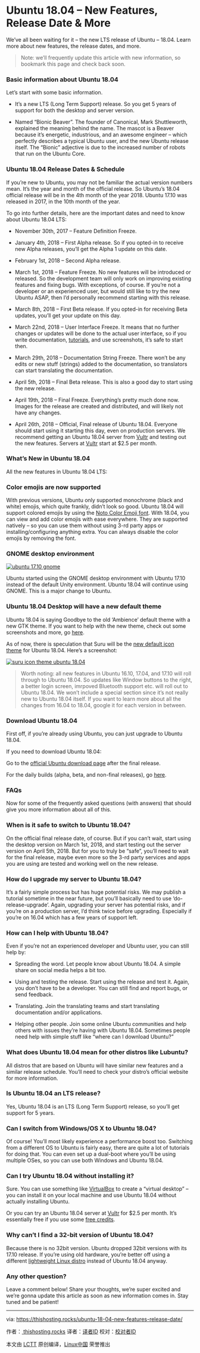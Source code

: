 Ubuntu 18.04 – New Features, Release Date & More
============================================================


We’ve all been waiting for it – the new LTS release of Ubuntu – 18.04\. Learn more about new features, the release dates, and more.

> Note: we’ll frequently update this article with new information, so bookmark this page and check back soon.

### Basic information about Ubuntu 18.04

Let’s start with some basic information.

*   It’s a new LTS (Long Term Support) release. So you get 5 years of support for both the desktop and server version.

*   Named “Bionic Beaver”. The founder of Canonical, Mark Shuttleworth, explained the meaning behind the name. The mascot is a Beaver because it’s energetic, industrious, and an awesome engineer – which perfectly describes a typical Ubuntu user, and the new Ubuntu release itself. The “Bionic” adjective is due to the increased number of robots that run on the Ubuntu Core.

### Ubuntu 18.04 Release Dates & Schedule

If you’re new to Ubuntu, you may not be familiar the actual version numbers mean. It’s the year and month of the official release. So Ubuntu’s 18.04 official release will be in the 4th month of the year 2018. Ubuntu 17.10 was released in 2017, in the 10th month of the year.

To go into further details, here are the important dates and need to know about Ubuntu 18.04 LTS:

*   November 30th, 2017 – Feature Definition Freeze.

*   January 4th, 2018 – First Alpha release. So if you opted-in to receive new Alpha releases, you’ll get the Alpha 1 update on this date.

*   February 1st, 2018 – Second Alpha release.

*   March 1st, 2018 – Feature Freeze. No new features will be introduced or released. So the development team will only work on improving existing features and fixing bugs. With exceptions, of course. If you’re not a developer or an experienced user, but would still like to try the new Ubuntu ASAP, then I’d personally recommend starting with this release.

*   March 8th, 2018 – First Beta release. If you opted-in for receiving Beta updates, you’ll get your update on this day.

*   March 22nd, 2018 – User Interface Freeze. It means that no further changes or updates will be done to the actual user interface, so if you write documentation, [tutorials][1], and use screenshots, it’s safe to start then.

*   March 29th, 2018 – Documentation String Freeze. There won’t be any edits or new stuff (strings) added to the documentation, so translators can start translating the documentation.

*   April 5th, 2018 – Final Beta release. This is also a good day to start using the new release.

*   April 19th, 2018 – Final Freeze. Everything’s pretty much done now. Images for the release are created and distributed, and will likely not have any changes.

*   April 26th, 2018 – Official, Final release of Ubuntu 18.04\. Everyone should start using it starting this day, even on production servers. We recommend getting an Ubuntu 18.04 server from [Vultr][2] and testing out the new features. Servers at [Vultr][3] start at $2.5 per month.

### What’s New in Ubuntu 18.04

All the new features in Ubuntu 18.04 LTS:

### Color emojis are now supported 

With previous versions, Ubuntu only supported monochrome (black and white) emojis, which quite frankly, didn’t look so good. Ubuntu 18.04 will support colored emojis by using the [Noto Color Emoji font][7]. With 18.04, you can view and add color emojis with ease everywhere. They are supported natively – so you can use them without using 3-rd party apps or installing/configuring anything extra. You can always disable the color emojis by removing the font.

### GNOME desktop environment

 [![ubuntu 17.10 gnome](https://thishosting.rocks/wp-content/uploads/2017/12/ubuntu-17-10-gnome.jpg.webp)][8] 

Ubuntu started using the GNOME desktop environment with Ubuntu 17.10 instead of the default Unity environment. Ubuntu 18.04 will continue using GNOME. This is a major change to Ubuntu.

### Ubuntu 18.04 Desktop will have a new default theme

Ubuntu 18.04 is saying Goodbye to the old ‘Ambience’ default theme with a new GTK theme. If you want to help with the new theme, check out some screenshots and more, go [here][9].

As of now, there is speculation that Suru will be the [new default icon theme][10] for Ubuntu 18.04\. Here’s a screenshot:

 [![suru icon theme ubuntu 18.04](https://thishosting.rocks/wp-content/uploads/2017/12/suru-icon-theme-ubuntu-18-04.jpg.webp)][11] 

> Worth noting: all new features in Ubuntu 16.10, 17.04, and 17.10 will roll through to Ubuntu 18.04\. So updates like Window buttons to the right, a better login screen, imrpoved Bluetooth support etc. will roll out to Ubuntu 18.04\. We won’t include a special section since it’s not really new to Ubuntu 18.04 itself. If you want to learn more about all the changes from 16.04 to 18.04, google it for each version in between.

### Download Ubuntu 18.04

First off, if you’re already using Ubuntu, you can just upgrade to Ubuntu 18.04.

If you need to download Ubuntu 18.04:

Go to the [official Ubuntu download page][12] after the final release.

For the daily builds (alpha, beta, and non-final releases), go [here][13].

### FAQs

Now for some of the frequently asked questions (with answers) that should give you more information about all of this.

### When is it safe to switch to Ubuntu 18.04?

On the official final release date, of course. But if you can’t wait, start using the desktop version on March 1st, 2018, and start testing out the server version on April 5th, 2018\. But for you to truly be “safe”, you’ll need to wait for the final release, maybe even more so the 3-rd party services and apps you are using are tested and working well on the new release.

### How do I upgrade my server to Ubuntu 18.04?

It’s a fairly simple process but has huge potential risks. We may publish a tutorial sometime in the near future, but you’ll basically need to use ‘do-release-upgrade’. Again, upgrading your server has potential risks, and if you’re on a production server, I’d think twice before upgrading. Especially if you’re on 16.04 which has a few years of support left.

### How can I help with Ubuntu 18.04?

Even if you’re not an experienced developer and Ubuntu user, you can still help by:

*   Spreading the word. Let people know about Ubuntu 18.04\. A simple share on social media helps a bit too.

*   Using and testing the release. Start using the release and test it. Again, you don’t have to be a developer. You can still find and report bugs, or send feedback.

*   Translating. Join the translating teams and start translating documentation and/or applications.

*   Helping other people. Join some online Ubuntu communities and help others with issues they’re having with Ubuntu 18.04\. Sometimes people need help with simple stuff like “where can I download Ubuntu?”

### What does Ubuntu 18.04 mean for other distros like Lubuntu?

All distros that are based on Ubuntu will have similar new features and a similar release schedule. You’ll need to check your distro’s official website for more information.

### Is Ubuntu 18.04 an LTS release?

Yes, Ubuntu 18.04 is an LTS (Long Term Support) release, so you’ll get support for 5 years.

### Can I switch from Windows/OS X to Ubuntu 18.04?

Of course! You’ll most likely experience a performance boost too. Switching from a different OS to Ubuntu is fairly easy, there are quite a lot of tutorials for doing that. You can even set up a dual-boot where you’ll be using multiple OSes, so you can use both Windows and Ubuntu 18.04.

### Can I try Ubuntu 18.04 without installing it?

Sure. You can use something like [VirtualBox][14] to create a “virtual desktop” – you can install it on your local machine and use Ubuntu 18.04 without actually installing Ubuntu.

Or you can try an Ubuntu 18.04 server at [Vultr][15] for $2.5 per month. It’s essentially free if you use some [free credits][16].

### Why can’t I find a 32-bit version of Ubuntu 18.04?

Because there is no 32bit version. Ubuntu dropped 32bit versions with its 17.10 release. If you’re using old hardware, you’re better off using a different [lightweight Linux distro][17] instead of Ubuntu 18.04 anyway.

### Any other question?

Leave a comment below! Share your thoughts, we’re super excited and we’re gonna update this article as soon as new information comes in. Stay tuned and be patient!

--------------------------------------------------------------------------------

via: https://thishosting.rocks/ubuntu-18-04-new-features-release-date/

作者：[ thishosting.rocks][a]
译者：[译者ID](https://github.com/译者ID)
校对：[校对者ID](https://github.com/校对者ID)

本文由 [LCTT](https://github.com/LCTT/TranslateProject) 原创编译，[Linux中国](https://linux.cn/) 荣誉推出

[a]:thishosting.rocks
[1]:https://thishosting.rocks/category/knowledgebase/
[2]:https://thishosting.rocks/go/vultr/
[3]:https://thishosting.rocks/go/vultr/
[4]:https://thishosting.rocks/category/knowledgebase/
[5]:https://thishosting.rocks/tag/ubuntu/
[6]:https://thishosting.rocks/2017/12/05/
[7]:https://www.google.com/get/noto/help/emoji/
[8]:https://thishosting.rocks/wp-content/uploads/2017/12/ubuntu-17-10-gnome.jpg
[9]:https://community.ubuntu.com/t/call-for-participation-an-ubuntu-default-theme-lead-by-the-community/1545
[10]:http://www.omgubuntu.co.uk/2017/11/suru-default-icon-theme-ubuntu-18-04-lts
[11]:https://thishosting.rocks/wp-content/uploads/2017/12/suru-icon-theme-ubuntu-18-04.jpg
[12]:https://www.ubuntu.com/download
[13]:http://cdimage.ubuntu.com/daily-live/current/
[14]:https://www.virtualbox.org/
[15]:https://thishosting.rocks/go/vultr/
[16]:https://thishosting.rocks/vultr-coupons-for-2017-free-credits-and-more/
[17]:https://thishosting.rocks/best-lightweight-linux-distros/

